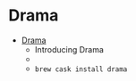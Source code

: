 # Drama
- [Drama](https://www.drama.app/)
  -  Introducing Drama
  - 
  - `brew cask install drama`
